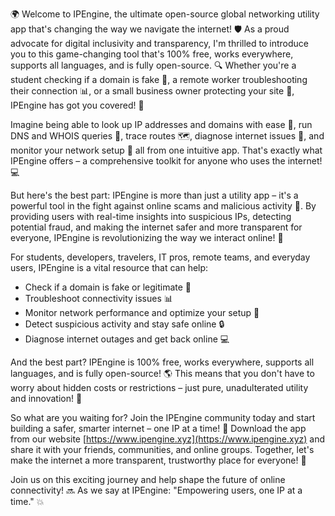 🌍️️️️️️️ Welcome to IPEngine, the ultimate open-source global networking utility app that's changing the way we navigate the internet! 🛡️️️ As a proud advocate for digital inclusivity and transparency, I'm thrilled to introduce you to this game-changing tool that's 100% free, works everywhere, supports all languages, and is fully open-source. 🔍️️ Whether you're a student checking if a domain is fake 👀, a remote worker troubleshooting their connection 📊, or a small business owner protecting your site 💼, IPEngine has got you covered! 🚀

Imagine being able to look up IP addresses and domains with ease 📍, run DNS and WHOIS queries 🔎, trace routes 🗺️, diagnose internet issues 🤔, and monitor your network setup 👀 all from one intuitive app. That's exactly what IPEngine offers – a comprehensive toolkit for anyone who uses the internet! 💻

But here's the best part: IPEngine is more than just a utility app – it's a powerful tool in the fight against online scams and malicious activity 🚫. By providing users with real-time insights into suspicious IPs, detecting potential fraud, and making the internet safer and more transparent for everyone, IPEngine is revolutionizing the way we interact online! 💪

For students, developers, travelers, IT pros, remote teams, and everyday users, IPEngine is a vital resource that can help:

* Check if a domain is fake or legitimate 👀
* Troubleshoot connectivity issues 📊
* Monitor network performance and optimize your setup 👀
* Detect suspicious activity and stay safe online 🔒
* Diagnose internet outages and get back online 💻

And the best part? IPEngine is 100% free, works everywhere, supports all languages, and is fully open-source! 🌎️️ This means that you don't have to worry about hidden costs or restrictions – just pure, unadulterated utility and innovation! 🔧

So what are you waiting for? Join the IPEngine community today and start building a safer, smarter internet – one IP at a time! 🚀 Download the app from our website [https://www.ipengine.xyz](https://www.ipengine.xyz) and share it with your friends, communities, and online groups. Together, let's make the internet a more transparent, trustworthy place for everyone! 🌈

Join us on this exciting journey and help shape the future of online connectivity! 🔜️️️ As we say at IPEngine: "Empowering users, one IP at a time." 💥